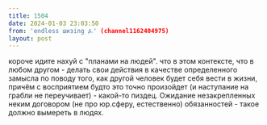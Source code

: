 ```yaml
---
title: 1504
date: 2024-01-03 23:03:50
from: 'endless шизing ⍼' (channel1162404975)
layout: post
---
```


короче идите нахуй с "планами на людей". что в этом контексте, что в любом другом - делать свои действия в качестве определенного замысла по поводу того, как другой человек будет себя вести в жизни, причём с восприятием будто это точно произойдет (и наступание на грабли не переучивает) - какой-то пиздец. 
Ожидание незакрепленных неким договором (не про юр.сферу, естественно) обязанностей - такое должно вымереть в людях.
